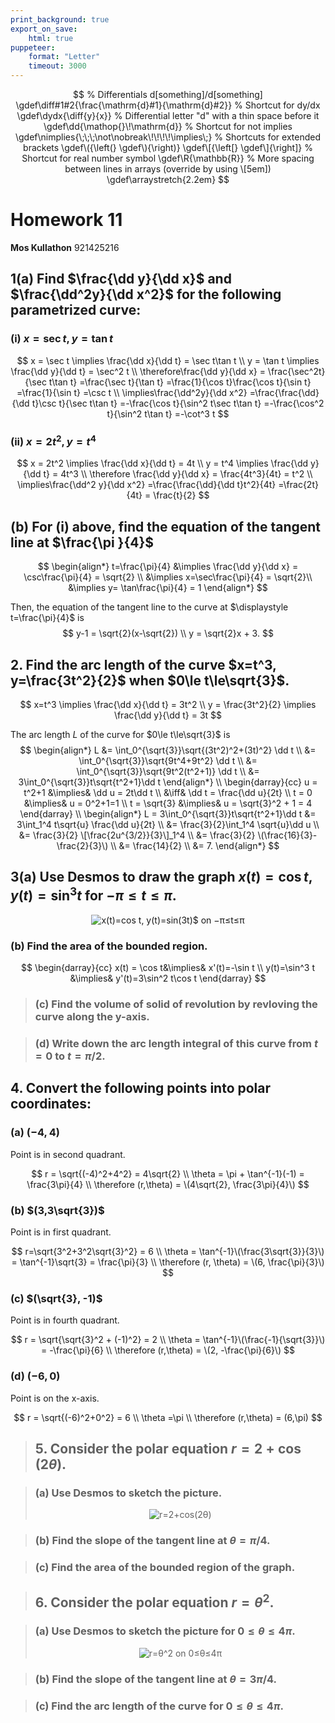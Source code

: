 ```yaml
---
print_background: true
export_on_save:
    html: true
puppeteer:
    format: "Letter"
    timeout: 3000
---
```


$$
    % Differentials d[something]/d[something]
    \gdef\diff#1#2{\frac{\mathrm{d}#1}{\mathrm{d}#2}}
    % Shortcut for dy/dx
    \gdef\dydx{\diff{y}{x}}
    % Differential letter "d" with a thin space before it
    \gdef\dd{\mathop{}\!\mathrm{d}}
    % Shortcut for not implies
    \gdef\nimplies{\;\;\;\not\nobreak\!\!\!\!\implies\;}
    % Shortcuts for extended brackets
    \gdef\({\left(} \gdef\){\right)}
    \gdef\[{\left[} \gdef\]{\right]}
    % Shortcut for real number symbol
    \gdef\R{\mathbb{R}}
    % More spacing between lines in arrays (override by using \[5em])
    \gdef\arraystretch{2.2em}
$$


# Homework 11

**Mos Kullathon**
921425216

## 1(a) Find $\frac{\dd y}{\dd x}$ and $\frac{\dd^2y}{\dd x^2}$ for the following parametrized curve:

### (i) $x=\sec t, y=\tan t$

$$
x = \sec t \implies \frac{\dd x}{\dd t} = \sec t\tan t \\
y = \tan t \implies \frac{\dd y}{\dd t} = \sec^2 t \\
\therefore\frac{\dd y}{\dd x}
= \frac{\sec^2t}{\sec t\tan t}
=\frac{\sec t}{\tan t}
=\frac{1}{\cos t}\frac{\cos t}{\sin t}
=\frac{1}{\sin t}
=\csc t \\
\implies\frac{\dd^2y}{\dd x^2}
=\frac{\frac{\dd}{\dd t}\csc t}{\sec t\tan t}
=-\frac{\cos t}{\sin^2 t\sec t\tan t}
=-\frac{\cos^2 t}{\sin^2 t\tan t}
=-\cot^3 t
$$

### (ii) $x=2t^2, y=t^4$

$$
x = 2t^2 \implies \frac{\dd x}{\dd t} = 4t \\
y = t^4 \implies \frac{\dd y}{\dd t} = 4t^3 \\
\therefore \frac{\dd y}{\dd x} = \frac{4t^3}{4t} = t^2 \\
\implies\frac{\dd^2 y}{\dd x^2}
=\frac{\frac{\dd}{\dd t}t^2}{4t}
=\frac{2t}{4t} = \frac{t}{2}
$$

## (b) For (i) above, find the equation of the tangent line at $\frac{\pi }{4}$

$$
\begin{align*}
    t=\frac{\pi}{4}
    &\implies
    \frac{\dd y}{\dd x} = \csc\frac{\pi}{4} = \sqrt{2} \\
    &\implies
    x=\sec\frac{\pi}{4} = \sqrt{2}\\
    &\implies
    y= \tan\frac{\pi}{4} = 1
\end{align*}
$$

Then, the equation of the tangent line to the curve at $\displaystyle t=\frac{\pi}{4}$ is
$$
y-1 = \sqrt{2}(x-\sqrt{2}) \\
y = \sqrt{2}x + 3.
$$

## 2. Find the arc length of the curve $x=t^3, y=\frac{3t^2}{2}$ when $0\le t\le\sqrt{3}$.

$$
x=t^3 \implies \frac{\dd x}{\dd t} = 3t^2 \\
y = \frac{3t^2}{2} \implies \frac{\dd y}{\dd t} = 3t
$$

The arc length $L$ of the curve for $0\le t\le\sqrt{3}$ is
$$
\begin{align*}
    L &= \int_0^{\sqrt{3}}\sqrt{(3t^2)^2+(3t)^2} \dd t \\
    &= \int_0^{\sqrt{3}}\sqrt{9t^4+9t^2} \dd t \\
    &= \int_0^{\sqrt{3}}\sqrt{9t^2(t^2+1)} \dd t \\
    &= 3\int_0^{\sqrt{3}}t\sqrt{t^2+1}\dd t
\end{align*}
\\
\begin{darray}{cc}
    u = t^2+1 &\implies& \dd u = 2t\dd t \\
    &\iff& \dd t = \frac{\dd u}{2t} \\
    t = 0 &\implies& u = 0^2+1=1 \\
    t = \sqrt{3} &\implies& u = \sqrt{3}^2 + 1 = 4
\end{darray}
\\
\begin{align*}
    L = 3\int_0^{\sqrt{3}}t\sqrt{t^2+1}\dd t
    &= 3\int_1^4 t\sqrt{u} \frac{\dd u}{2t} \\
    &= \frac{3}{2}\int_1^4 \sqrt{u}\dd u \\
    &= \frac{3}{2} \[\frac{2u^{3/2}}{3}\]_1^4 \\
    &= \frac{3}{2} \(\frac{16}{3}-\frac{2}{3}\) \\
    &= \frac{14}{2} \\
    &= 7.
\end{align*}
$$

## 3(a) Use Desmos to draw the graph $x(t)=\cos t, y(t)=\sin^3t$ for $-\pi\le t\le\pi$.

<center>

![x(t)=cos t, y(t)=sin(3t)$ on −π≤t≤π](assets/hw_11_3a.svg)

</center>

### (b) Find the area of the bounded region.

$$
\begin{darray}{cc}
    x(t) = \cos t&\implies& x'(t)=-\sin t \\
    y(t)=\sin^3 t &\implies& y'(t)=3\sin^2 t\cos t
\end{darray}
$$


> ### (c\) Find the volume of solid of revolution by revloving the curve along the y-axis.

> ### (d) Write down the arc length integral of this curve from $t=0$ to $t=\pi/2$.

## 4. Convert the following points into polar coordinates:

### (a) $(-4,4)$

Point is in second quadrant.

$$
r = \sqrt{(-4)^2+4^2} = 4\sqrt{2} \\
\theta = \pi + \tan^{-1}(-1) = \frac{3\pi}{4} \\
\therefore (r,\theta) = \(4\sqrt{2}, \frac{3\pi}{4}\)
$$

### (b) $(3,3\sqrt{3})$

Point is in first quadrant.

$$
r=\sqrt{3^2+3^2\sqrt{3}^2} = 6 \\
\theta = \tan^{-1}\(\frac{3\sqrt{3}}{3}\) = \tan^{-1}\sqrt{3} = \frac{\pi}{3} \\
\therefore (r, \theta) = \(6, \frac{\pi}{3}\)
$$

### (c\) $(\sqrt{3}, -1)$

Point is in fourth quadrant.

$$
r = \sqrt{\sqrt{3}^2 + (-1)^2} = 2 \\
\theta = \tan^{-1}\(\frac{-1}{\sqrt{3}}\) = -\frac{\pi}{6} \\
\therefore (r,\theta) = \(2, -\frac{\pi}{6}\)
$$

### (d) $(-6,0)$

Point is on the x-axis.

$$
r = \sqrt{(-6)^2+0^2} = 6 \\
\theta =\pi \\
\therefore (r,\theta) = (6,\pi)
$$


> ## 5. Consider the polar equation $r=2+\cos(2\theta)$.

> ### (a) Use Desmos to sketch the picture.
> <center>
>
> ![r=2+cos(2θ)](assets/hw_11_5a.svg)
>
> </center>

> ### (b) Find the slope of the tangent line at $\theta=\pi/4$.

> ### (c\) Find the area of the bounded region of the graph.

> ## 6. Consider the polar equation $r=\theta^2$.

> ### (a) Use Desmos to sketch the picture for $0\le\theta\le4\pi$.
> <center>
>
> ![r=θ^2 on 0≤θ≤4π](assets/hw_11_6a.svg)
>
> </center>

> ### (b) Find the slope of the tangent line at $\theta=3\pi/4$.

> ### (c\) Find the arc length of the curve for $0\le\theta\le4\pi$.

